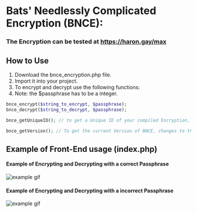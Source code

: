 # Bats' Needlessly Complicated Encryption (BNCE):

### The Encryption can be tested at https://haron.gay/max

## How to Use
1. Download the bnce_encryption.php file.
2. Import it into your project.
3. To encrypt and decrypt use the following functions:
4. Note: the $passphrase has to be a integer.
```php
bnce_encrypt($string_to_encrypt, $passphrase);
bnce_decrypt($string_to_decrypt, $passphrase);
```

```php
bnce_getUniqueID(); // to get a Unique ID of your compiled Encryption, based on the allowed Word List (alphabet, incase you change it to some other language), the included 10kwords.txt, incase you want to use other words to encrypt with, and the current Version of BNCE.

bnce_getVersion(); // To get the current Version of BNCE, changes to the Version will (very) likely make older encrypted phrases invalid.
```


## Example of Front-End usage (index.php)
#### Example of Encrypting and Decrypting with a correct Passphrase
![example gif](https://i.gyazo.com/28ff4dfd22c6f8c6ba1767e03cd6f46a.gif)

#### Example of Encrypting and Decrypting with a incorrect Passphrase
![example gif](https://i.gyazo.com/a96ec0202ddcd9ec3780b8c69ef74656.gif)
